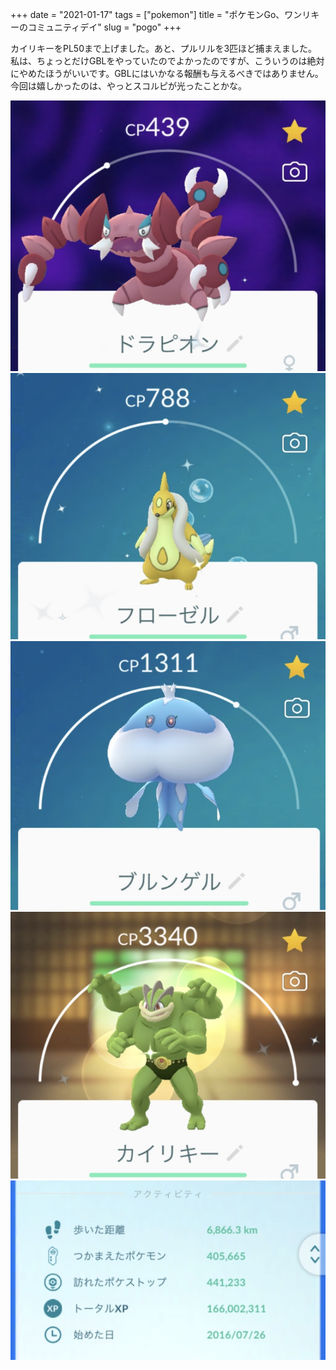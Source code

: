+++
date = "2021-01-17"
tags = ["pokemon"]
title = "ポケモンGo、ワンリキーのコミュニティデイ"
slug = "pogo"
+++

カイリキーをPL50まで上げました。あと、プルリルを3匹ほど捕まえました。私は、ちょっとだけGBLをやっていたのでよかったのですが、こういうのは絶対にやめたほうがいいです。GBLにはいかなる報酬も与えるべきではありません。今回は嬉しかったのは、やっとスコルピが光ったことかな。

![](https://raw.githubusercontent.com/syui/img/master/other/pokemongo_20210117_0208.jpg)
![](https://raw.githubusercontent.com/syui/img/master/other/pokemongo_20210117_0209.jpg)
![](https://raw.githubusercontent.com/syui/img/master/other/pokemongo_20210117_0210.jpg)
![](https://raw.githubusercontent.com/syui/img/master/other/pokemongo_20210117_0213.jpg)
![](https://raw.githubusercontent.com/syui/img/master/other/pokemongo_20210117_0214.jpg)

